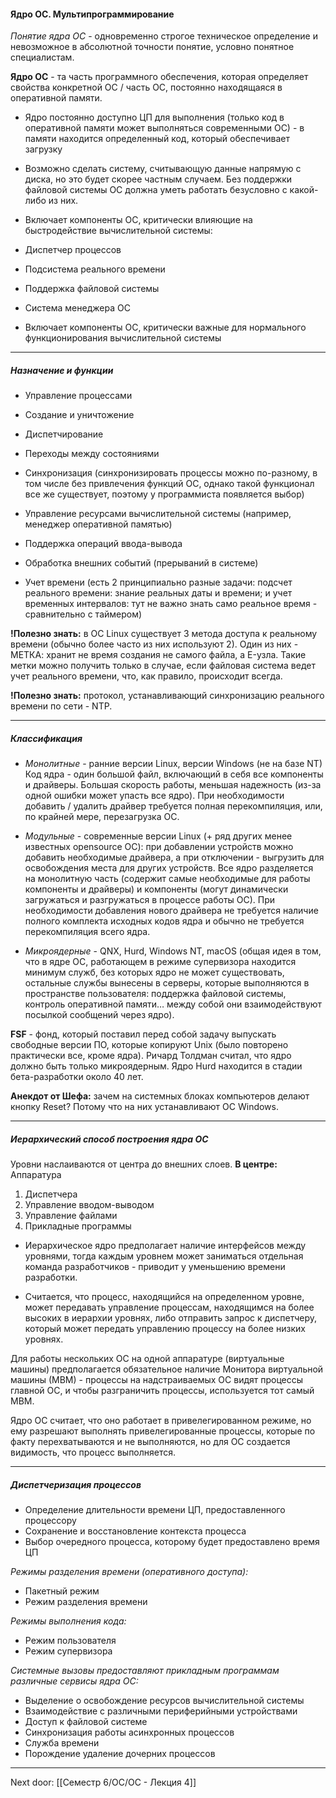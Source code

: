 #### Ядро ОС. Мультипрограммирование

*Понятие ядра ОС* - одновременно строгое техническое определение и невозможное в абсолютной точности понятие, условно понятное специалистам.

**Ядро ОС** - та часть программного обеспечения, которая определяет свойства конкретной ОС / часть ОС, постоянно находящаяся в оперативной памяти. 

- Ядро постоянно доступно ЦП для выполнения (только код в оперативной памяти может выполняться современными ОС) - в памяти находится определенный код, который обеспечивает загрузку

- Возможно сделать систему, считывающую данные напрямую с диска, но это будет скорее частным случаем. Без поддержки файловой системы ОС должна уметь работать безусловно с какой-либо из них.

- Включает компоненты ОС, критически влияющие на быстродействие вычислительной системы:

- Диспетчер процессов
- Подсистема реального времени
- Поддержка файловой системы
- Система менеджера ОС
- Включает компоненты ОС, критически важные для нормального функционирования вычислительной системы

---
##### Назначение и функции

- Управление процессами

- Создание и уничтожение
- Диспетчирование
- Переходы между состояниями
- Синхронизация (синхронизировать процессы можно по-разному, в том числе без привлечения функций ОС, однако такой функционал все же существует, поэтому у программиста появляется выбор)

- Управление ресурсами вычислительной системы (например, менеджер оперативной памятью)
- Поддержка операций ввода-вывода
- Обработка внешних событий (прерываний в системе)
- Учет времени (есть 2 принципиально разные задачи: подсчет реального времени: знание реальных даты и времени; и учет временных интервалов: тут не важно знать само реальное время - сравнительно с таймером)

**!Полезно знать:** в ОС Linux существует 3 метода доступа к реальному времени (обычно более часто из них используют 2). Один из них - МЕТКА: хранит не время создания не самого файла, а E-узла. Такие метки можно получить только в случае, если файловая система ведет учет реального времени, что, как правило, происходит всегда.

**!Полезно знать:** протокол, устанавливающий синхронизацию реального времени по сети - NTP.

---
##### Классификация

- *Монолитные* - ранние версии Linux, версии Windows (не на базе NT) Код ядра - один большой файл, включающий в себя все компоненты и драйверы. Большая скорость работы, меньшая надежность (из-за одной ошибки может упасть все ядро). При необходимости добавить / удалить драйвер требуется полная перекомпиляция, или, по крайней мере, перезагрузка ОС.

- *Модульные* - современные версии Linux (+ ряд других менее известных opensource ОС): при добавлении устройств можно добавить необходимые драйвера, а при отключении - выгрузить для освобождения места для других устройств. Все ядро разделяется на монолитную часть (содержит самые необходимые для работы компоненты и драйверы) и компоненты (могут динамически загружаться и разгружаться в процессе работы ОС). При необходимости добавления нового драйвера не требуется наличие полного комплекта исходных кодов ядра и обычно не требуется перекомпиляция всего ядра.

- *Микроядерные* - QNX, Hurd, Windows NT, macOS (общая идея в том, что в ядре ОС, работающем в режиме супервизора находится минимум служб, без которых ядро не может существовать, остальные службы вынесены в серверы, которые выполняются в пространстве пользователя: поддержка файловой системы, контроль оперативной памяти… между собой они взаимодействуют посылкой сообщений через ядро).

**FSF** - фонд, который поставил перед собой задачу выпускать свободные версии ПО, которые копируют Unix (было повторено практически все, кроме ядра). Ричард Толдман считал, что ядро должно быть только микроядерным. Ядро Hurd находится в стадии бета-разработки около 40 лет.

**Анекдот от Шефа:** зачем на системных блоках компьютеров делают кнопку Reset? Потому что на них устанавливают ОС Windows.

---
##### Иерархический способ построения ядра ОС

Уровни наслаиваются от центра до внешних слоев.
**В центре:** Аппаратура

1. Диспетчера
2. Управление вводом-выводом
3. Управление файлами
4. Прикладные программы

- Иерархическое ядро предполагает наличие интерфейсов между уровнями, тогда каждым уровнем может заниматься отдельная команда разработчиков - приводит у уменьшению времени разработки.

- Считается, что процесс, находящийся на определенном уровне, может передавать управление процессам, находящимся на более высоких в иерархии уровнях, либо отправить запрос к диспетчеру, который может передать управлению процессу на более низких уровнях.

Для работы нескольких ОС на одной аппаратуре (виртуальные машины) предполагается обязательное наличие Монитора виртуальной машины (МВМ) - процессы на надстраиваемых ОС видят процессы главной ОС, и чтобы разграничить процессы, используется тот самый МВМ.

Ядро ОС считает, что оно работает в привелегированном режиме, но ему разрешают выполнять привелегированные процессы, которые по факту перехватываются и не выполняются, но для ОС создается видимость, что процесс выполняется.

---
##### Диспетчеризация процессов

- Определение длительности времени ЦП, предоставленного процессору
- Сохранение и восстановление контекста процесса
- Выбор очередного процесса, которому будет предоставлено время ЦП

*Режимы разделения времени (оперативного доступа):*
- Пакетный режим
- Режим разделения времени

*Режимы выполнения кода:*
- Режим пользователя
- Режим супервизора

*Системные вызовы предоставляют прикладным программам различные сервисы ядра ОС:*
- Выделение о освобождение ресурсов вычислительной системы
- Взаимодействие с различными периферийными устройствами
- Доступ к файловой системе
- Синхронизация работы асинхронных процессов
- Служба времени
- Порождение удаление дочерних процессов

---

Next door: [[Семестр 6/ОС/ОС - Лекция 4]]